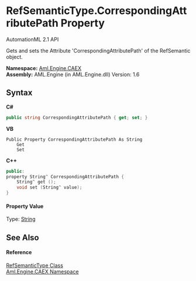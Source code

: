 # RefSemanticType.CorrespondingAttributePath Property 
AutomationML 2.1 API 

Gets and sets the Attribute 'CorrespondingAttributePath' of the RefSemantic object.

**Namespace:**&nbsp;<a href="N_Aml_Engine_CAEX">Aml.Engine.CAEX</a><br />**Assembly:**&nbsp;AML.Engine (in AML.Engine.dll) Version: 1.6

## Syntax

**C#**<br />
``` C#
public string CorrespondingAttributePath { get; set; }
```

**VB**<br />
``` VB
Public Property CorrespondingAttributePath As String
	Get
	Set
```

**C++**<br />
``` C++
public:
property String^ CorrespondingAttributePath {
	String^ get ();
	void set (String^ value);
}
```


#### Property Value
Type: <a href="https://docs.microsoft.com/dotnet/api/system.string" target="_parent" rel="noopener noreferrer">String</a>

## See Also


#### Reference
<a href="T_Aml_Engine_CAEX_RefSemanticType">RefSemanticType Class</a><br /><a href="N_Aml_Engine_CAEX">Aml.Engine.CAEX Namespace</a><br />